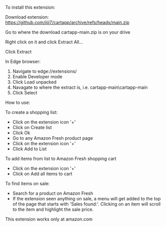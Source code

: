 To install this extension:

Download extension: https://github.com/iiii7/cartapp/archive/refs/heads/main.zip

Go to where the download cartapp-main.zip is on your drive

Right click on it and click Extract All...

Click Extract

In Edge browser:

1. Navigate to edge://extensions/
2. Enable Developer mode
3. Click Load unpacked
4. Navagate to where the extract is, i.e. cartapp-main\cartapp-main
5. Click Select


How to use:

To create a shopping list:

- Click on the extension icon '+'
- Click on Create list
- Click Ok
- Go to any Amazon Fresh product page
- Click on the extension icon '+'
- Click Add to List

To add items from list to Amazon Fresh shopping cart

- Click on the extension icon '+'
- Click on Add all items to cart

To find items on sale:

- Search for a product on Amazon Fresh
- If the extension seen anything on sale, a menu will get added to the top of the page that starts with 'Sales found:'. Clicking on an item will scroll to the item and highlight the sale price.




This extension works only at amazon.com
